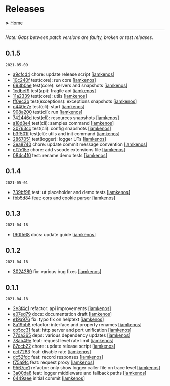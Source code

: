 # Releases

➤ [Home](../README.md)

---

_Note: Gaps between patch versions are faulty, broken or test releases._

## 0.1.5

`2021-05-09`

- [a9cfcd4](https://github.com//iamkenos/fragile/commit/a9cfcd4) chore: update release script [[iamkenos](https://github.com/iamkenos)]
- [10c240f](https://github.com//iamkenos/fragile/commit/10c240f) test(core): run core [[iamkenos](https://github.com/iamkenos)]
- [693b0ae](https://github.com//iamkenos/fragile/commit/693b0ae) test(core): servers and snapshots [[iamkenos](https://github.com/iamkenos)]
- [1cdbef9](https://github.com//iamkenos/fragile/commit/1cdbef9) test(api): fragile api [[iamkenos](https://github.com/iamkenos)]
- [11a2339](https://github.com//iamkenos/fragile/commit/11a2339) test(core): utils [[iamkenos](https://github.com/iamkenos)]
- [ff0ec3b](https://github.com//iamkenos/fragile/commit/ff0ec3b) test(exceptions): exceptions snapshots [[iamkenos](https://github.com/iamkenos)]
- [c440e7e](https://github.com//iamkenos/fragile/commit/c440e7e) test(cli): start [[iamkenos](https://github.com/iamkenos)]
- [908a200](https://github.com//iamkenos/fragile/commit/908a200) test(cli): run [[iamkenos](https://github.com/iamkenos)]
- [742446d](https://github.com//iamkenos/fragile/commit/742446d) test(cli): resources snapshots [[iamkenos](https://github.com/iamkenos)]
- [a18d8e4](https://github.com//iamkenos/fragile/commit/a18d8e4) test(cli): samples command [[iamkenos](https://github.com/iamkenos)]
- [30763cc](https://github.com//iamkenos/fragile/commit/30763cc) test(cli): config snapshots [[iamkenos](https://github.com/iamkenos)]
- [b3f501f](https://github.com//iamkenos/fragile/commit/b3f501f) test(cli): utils and init command [[iamkenos](https://github.com/iamkenos)]
- [2867051](https://github.com//iamkenos/fragile/commit/2867051) test(logger): logger UTs [[iamkenos](https://github.com/iamkenos)]
- [3ea8740](https://github.com//iamkenos/fragile/commit/3ea8740) chore: update commit message convention [[iamkenos](https://github.com/iamkenos)]
- [ef2e15e](https://github.com//iamkenos/fragile/commit/ef2e15e) chore: add vscode extensions file [[iamkenos](https://github.com/iamkenos)]
- [084c4f0](https://github.com//iamkenos/fragile/commit/084c4f0) test: rename demo tests [[iamkenos](https://github.com/iamkenos)]

## 0.1.4

`2021-05-01`

- [739bf98](https://github.com//iamkenos/fragile/commit/739bf98) test: ut placeholder and demo tests [[iamkenos](https://github.com/iamkenos)]
- [fbb5d84](https://github.com//iamkenos/fragile/commit/fbb5d84) feat: cors and cookie parser [[iamkenos](https://github.com/iamkenos)]

## 0.1.3

`2021-04-18`

- [f90f568](https://github.com//iamkenos/fragile/commit/f90f568) docs: update guide [[iamkenos](https://github.com/iamkenos)]

## 0.1.2

`2021-04-18`

- [3024289](https://github.com//iamkenos/fragile/commit/3024289) fix: various bug fixes [[iamkenos](https://github.com/iamkenos)]

## 0.1.1

`2021-04-18`

- [2e3f4c1](https://github.com//iamkenos/fragile/commit/2e3f4c1) refactor: api improvements [[iamkenos](https://github.com/iamkenos)]
- [e07ed79](https://github.com//iamkenos/fragile/commit/e07ed79) docs: documentation draft [[iamkenos](https://github.com/iamkenos)]
- [e19a976](https://github.com//iamkenos/fragile/commit/e19a976) fix: typo fix on helptext [[iamkenos](https://github.com/iamkenos)]
- [8a19bb8](https://github.com//iamkenos/fragile/commit/8a19bb8) refactor: interface and property renames [[iamkenos](https://github.com/iamkenos)]
- [cb5cc31](https://github.com//iamkenos/fragile/commit/cb5cc31) feat: http server and port unification [[iamkenos](https://github.com/iamkenos)]
- [77da365](https://github.com//iamkenos/fragile/commit/77da365) deps: various dependency updates [[iamkenos](https://github.com/iamkenos)]
- [78ab49e](https://github.com//iamkenos/fragile/commit/78ab49e) feat: request level rate limit [[iamkenos](https://github.com/iamkenos)]
- [87ccb22](https://github.com//iamkenos/fragile/commit/87ccb22) chore: update release script [[iamkenos](https://github.com/iamkenos)]
- [ccf7283](https://github.com//iamkenos/fragile/commit/ccf7283) feat: disable rate [[iamkenos](https://github.com/iamkenos)]
- [dc52fdc](https://github.com//iamkenos/fragile/commit/dc52fdc) feat: record responses [[iamkenos](https://github.com/iamkenos)]
- [f75a9fc](https://github.com//iamkenos/fragile/commit/f75a9fc) feat: request proxy [[iamkenos](https://github.com/iamkenos)]
- [9567ce1](https://github.com//iamkenos/fragile/commit/9567ce1) refactor: only show logger caller file on trace level [[iamkenos](https://github.com/iamkenos)]
- [3a00da8](https://github.com//iamkenos/fragile/commit/3a00da8) feat: logger middleware and fallback paths [[iamkenos](https://github.com/iamkenos)]
- [6449aee](https://github.com//iamkenos/fragile/commit/6449aee) initial commit [[iamkenos](https://github.com/iamkenos)]

